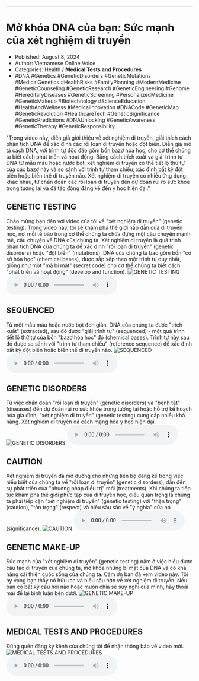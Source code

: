 
---

# Mở khóa DNA của bạn: Sức mạnh của xét nghiệm di truyền

- Published: August 8, 2024
- Author: Vietnamese Online Voice
- Categories: Health / **Medical Tests and Procedures**
- #DNA #Genetics #GeneticDisorders #GeneticMutations #MedicalGenetics #HealthRisks #FamilyPlanning #ModernMedicine #GeneticCounseling #GeneticResearch #GeneticEngineering #Genome #HereditaryDiseases #GeneticScreening #PersonalizedMedicine #GeneticMakeup #Biotechnology #ScienceEducation #HealthAndWellness #MedicalInnovation #DNACode #GeneticMap #GeneticRevolution #HealthcareTech #GeneticSignificance #GeneticPredictions #DNAUnlocking #GeneticAwareness #GeneticTherapy #GeneticResponsibility

"Trong video này, diễn giả giới thiệu về xét nghiệm di truyền, giải thích cách phân tích DNA để xác định các rối loạn di truyền hoặc đột biến. Diễn giả mô tả cách DNA, với trình tự độc đáo gồm bốn bazơ hóa học, cho cơ thể chúng ta biết cách phát triển và hoạt động. Bằng cách trích xuất và giải trình tự DNA từ mẫu máu hoặc nước bọt, xét nghiệm di truyền có thể tiết lộ thứ tự của các bazơ này và so sánh với trình tự tham chiếu, xác định bất kỳ đột biến hoặc biến thể di truyền nào. Xét nghiệm di truyền có nhiều ứng dụng khác nhau, từ chẩn đoán các rối loạn di truyền đến dự đoán rủi ro sức khỏe trong tương lai và đã tác động đáng kể đến y học hiện đại."


## GENETIC TESTING

Chào mừng bạn đến với video của tôi về "xét nghiệm di truyền" (genetic testing). Trong video này, tôi sẽ khám phá thế giới hấp dẫn của di truyền học, nơi mỗi tế bào trong cơ thể chúng ta chứa đựng một câu chuyện mạnh mẽ, câu chuyện về DNA của chúng ta. Xét nghiệm di truyền là quá trình phân tích DNA của chúng ta để xác định "rối loạn di truyền" (genetic disorders) hoặc "đột biến" (mutations). DNA của chúng ta bao gồm bốn "cơ sở hóa học" (chemical bases), được sắp xếp theo một trình tự duy nhất, giống như một "mã bí mật" (secret code) cho cơ thể chúng ta biết cách "phát triển và hoạt động" (develop and function).
![GENETIC TESTING](https://http-archiver-apis-production-80.schnworks.com/storage/images/transitions/2024-08-08/transition--42809779881-Montserrat-Black-4A148C.jpg)
<audio controls>
    <source src="https://http-archiver-apis-production-80.schnworks.com/storage/storage/audio/file-6317679077.mp3" type="audio/mpeg">
</audio>



## SEQUENCED

Từ một mẫu máu hoặc nước bọt đơn giản, DNA của chúng ta được "trích xuất" (extracted), sau đó được "giải trình tự" (sequenced) - một quá trình tiết lộ thứ tự của bốn "bazơ hóa học" đó (chemical bases). Trình tự này sau đó được so sánh với "trình tự tham chiếu" (reference sequence) để xác định bất kỳ đột biến hoặc biến thể di truyền nào.
![SEQUENCED](https://http-archiver-apis-production-80.schnworks.com/storage/images/transitions/2024-08-08/transition--10089761181-Montserrat-Medium-9C27B0.jpg)
<audio controls>
    <source src="https://http-archiver-apis-production-80.schnworks.com/storage/storage/audio/file-29642245012.mp3" type="audio/mpeg">
</audio>



## GENETIC DISORDERS

Từ việc chẩn đoán "rối loạn di truyền" (genetic disorders) và "bệnh tật" (diseases) đến dự đoán rủi ro sức khỏe trong tương lai hoặc hỗ trợ kế hoạch hóa gia đình, "xét nghiệm di truyền" (genetic testing) cung cấp nhiều khả năng. Xét nghiệm di truyền đã cách mạng hóa y học hiện đại.
![GENETIC DISORDERS](https://http-archiver-apis-production-80.schnworks.com/storage/images/transitions/2024-08-08/transition-5216743075-Montserrat-Medium-4A148C.jpg)
<audio controls>
    <source src="https://http-archiver-apis-production-80.schnworks.com/storage/storage/audio/file-41659429625.mp3" type="audio/mpeg">
</audio>



## CAUTION

Xét nghiệm di truyền đã mở đường cho những tiến bộ đáng kể trong việc hiểu biết của chúng ta về "rối loạn di truyền" (genetic disorders), dẫn đến sự phát triển của "phương pháp điều trị" mới (treatments). Khi chúng ta tiếp tục khám phá thế giới phức tạp của di truyền học, điều quan trọng là chúng ta phải tiếp cận "xét nghiệm di truyền" (genetic testing) với "thận trọng" (caution), "tôn trọng" (respect) và hiểu sâu sắc về "ý nghĩa" của nó (significance).
![CAUTION](https://http-archiver-apis-production-80.schnworks.com/storage/images/transitions/2024-08-08/transition-25192545014-Montserrat-Regular-7B1FA2.jpg)
<audio controls>
    <source src="https://http-archiver-apis-production-80.schnworks.com/storage/storage/audio/file-53745889687.mp3" type="audio/mpeg">
</audio>



## GENETIC MAKE-UP

Sức mạnh của "xét nghiệm di truyền" (genetic testing) nằm ở việc hiểu được cấu tạo di truyền của chúng ta, mở khóa những bí mật của DNA và có khả năng cải thiện cuộc sống của chúng ta. Cảm ơn bạn đã xem video này. Tôi hy vọng bạn thấy nó hữu ích và hiểu sâu hơn về xét nghiệm di truyền. Nếu bạn có bất kỳ câu hỏi nào hoặc muốn chia sẻ suy nghĩ của mình, hãy thoải mái để lại bình luận bên dưới.
![GENETIC MAKE-UP](https://http-archiver-apis-production-80.schnworks.com/storage/images/transitions/2024-08-08/transition-22059416294-Montserrat-Thin-004895.jpg)
<audio controls>
    <source src="https://http-archiver-apis-production-80.schnworks.com/storage/storage/audio/file-9126238755.mp3" type="audio/mpeg">
</audio>



## MEDICAL TESTS AND PROCEDURES

Đừng quên đăng ký kênh của chúng tôi để nhận thông báo về video mới.
![MEDICAL TESTS AND PROCEDURES](https://http-archiver-apis-production-80.schnworks.com/storage/images/transitions/2024-08-08/transition--1287217646-Montserrat-Thin-880E4F.jpg)
<audio controls>
    <source src="https://http-archiver-apis-production-80.schnworks.com/storage/storage/audio/file-14856269952.mp3" type="audio/mpeg">
</audio>

